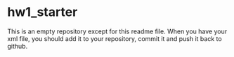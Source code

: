 # hw1_starter
This is an empty repository except for this readme file.  When you have your xml file, you should add it to your repository, commit it and push it back to github.
